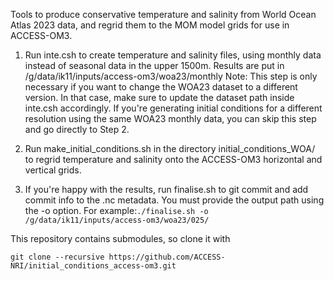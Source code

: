 Tools to produce conservative temperature and salinity from World Ocean Atlas 2023 
data, and regrid them to the MOM model grids for use in ACCESS-OM3.

1. Run inte.csh to create temperature and salinity files, using monthly data 
instead of seasonal data in the upper 1500m. Results are put in 
/g/data/ik11/inputs/access-om3/woa23/monthly
Note: This step is only necessary if you want to change the WOA23 dataset to a different version. In that case, make sure to update the dataset path inside inte.csh accordingly. If you're generating initial conditions for a different resolution using the same WOA23 monthly data, you can skip this step and go directly to Step 2.

2. Run make_initial_conditions.sh in the directory initial_conditions_WOA/ to 
regrid temperature and salinity onto the ACCESS-OM3 horizontal and vertical grids.

3. If you're happy with the results, run finalise.sh to git commit and add commit 
info to the .nc metadata. You must provide the output path using the -o option. 
For example:`./finalise.sh -o /g/data/ik11/inputs/access-om3/woa23/025/`

This repository contains submodules, so clone it with

`git clone --recursive https://github.com/ACCESS-NRI/initial_conditions_access-om3.git`
